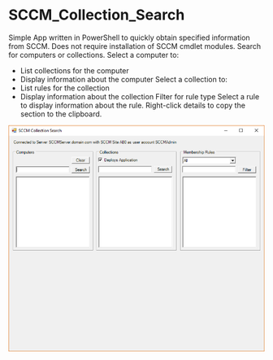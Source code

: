 # SCCM_Collection_Search
Simple App written in PowerShell to quickly obtain specified information from SCCM.
Does not require installation of SCCM cmdlet modules.
Search for computers or collections. 
Select a computer to:
 - List collections for the computer
 - Display information about the computer
Select a collection to:
 - List rules for the collection
 - Display information about the collection
Filter for rule type
Select a rule to display information about the rule.
Right-click details to copy the section to the clipboard.

![Screenshot](/screenshot_0.png)
